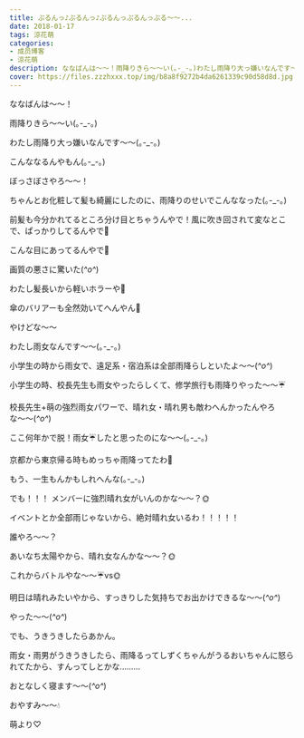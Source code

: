 ```yaml
---
title: ぷるんっ♪ぷるんっ♪ぷるんっぷるんっぷる〜〜...
date: 2018-01-17
tags: 涼花萌
categories: 
- 成员博客
- 涼花萌
description: ななばんは〜〜！雨降りきら〜〜い(｡-_-｡)わたし雨降り大っ嫌いなんです〜〜(｡-_-｡)こんななるんやもん(｡-_-｡)ぼっさぼさやろ〜〜！ちゃんとお化粧して髪も綺麗にした...
cover: https://files.zzzhxxx.top/img/b8a8f9272b4da6261339c90d58d8d.jpg 
---
```






ななばんは〜〜！





雨降りきら〜〜い(｡-_-｡)



わたし雨降り大っ嫌いなんです〜〜(｡-_-｡)




こんななるんやもん(｡-_-｡)








ぼっさぼさやろ〜〜！



ちゃんとお化粧して髪も綺麗にしたのに、雨降りのせいでこんななった(｡-_-｡)



前髪も今分かれてるところ分け目とちゃうんやで！風に吹き回されて変なとこで、ぱっかりしてるんやで👿





こんな目にあってるんやで👿






画質の悪さに驚いた(*^o^*)




わたし髪長いから軽いホラーや👻


傘のバリアーも全然効いてへんやん👿









やけどな〜〜


わたし雨女なんです〜〜(｡-_-｡)





小学生の時から雨女で、遠足系・宿泊系は全部雨降らしといたよ〜〜(*^o^*)



小学生の時、校長先生も雨女やったらしくて、修学旅行も雨降りやった〜〜☔️



校長先生+萌の強烈雨女パワーで、晴れ女・晴れ男も敵わへんかったんやろな〜〜(*^o^*)





ここ何年かで脱！雨女☔️したと思ったのにな〜〜(｡-_-｡)




京都から東京帰る時もめっちゃ雨降ってたわ👿



もう、一生もんかもしれへんな(｡-_-｡)











でも！！！
メンバーに強烈晴れ女がいんのかな〜〜？🌞






イベントとか全部雨じゃないから、絶対晴れ女いるわ！！！！！






誰やろ〜〜？






あいなち太陽やから、晴れ女なんかな〜〜？🌞




これからバトルやな〜〜☔️vs🌞









明日は晴れみたいやから、すっきりした気持ちでお出かけできるな〜〜(*^o^*)







やった〜〜(*^o^*)








でも、うきうきしたらあかん。



雨女・雨男がうきうきしたら、雨降るってしずくちゃんがうるおいちゃんに怒られてたから、すんってしとかな………






おとなしく寝ます〜〜(*^o^*)






おやすみ〜〜💧





萌より♡



